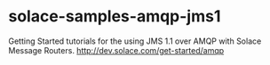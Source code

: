 # solace-samples-amqp-jms1
Getting Started tutorials for the using JMS 1.1 over AMQP with Solace Message Routers. http://dev.solace.com/get-started/amqp
